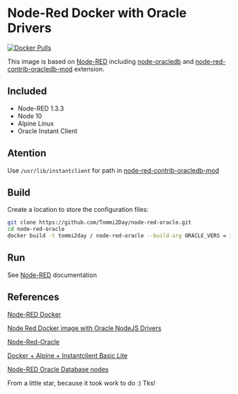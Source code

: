 # Node-Red Docker with Oracle Drivers

[![Docker Pulls](https://img.shields.io/docker/pulls/pavanello/node-red-oracle.svg)](https://hub.docker.com/r/pavanello/node-red-oracle/)

This image is based on [Node-RED](https://github.com/node-red/node-red-docker) including [node-oracledb](https://github.com/oracle/node-oracledb) and [node-red-contrib-oracledb-mod](https://github.com/vtulluru/node-red-contrib-oracledb-mod) extension.

## Included

* Node-RED 1.3.3
* Node 10
* Alpine Linux
* Oracle Instant Client

## Atention

Use `/usr/lib/instantclient` for path in [node-red-contrib-oracledb-mod](https://github.com/vtulluru/node-red-contrib-oracledb-mod)

## Build

Create a location to store the configuration files:
```bash
git clone https://github.com/Tommi2Day/node-red-oracle.git
cd node-red-oracle
docker build -t tommi2day / node-red-oracle --build-arg ORACLE_VERS = 12.1.0.2.0 -f Dockerfile.node-red-oracle.
```
## Run

See [Node-RED](https://hub.docker.com/r/nodered/node-red) documentation

## References

[Node-RED Docker](https://github.com/node-red/node-red-docker)

[Node Red Docker image with Oracle NodeJS Drivers](https://github.com/martindsouza/docker-node-red-oracle)

[Node-Red-Oracle](https://github.com/Tommi2Day/node-red-oracle)

[Docker + Alpine + Instantclient Basic Lite](https://github.com/alfonsoprado/docker-alpine-instantclient-basiclite)

[Node-RED Oracle Database nodes](https://github.com/vtulluru/node-red-contrib-oracledb-mod)


From a little star, because it took work to do :)
Tks!
